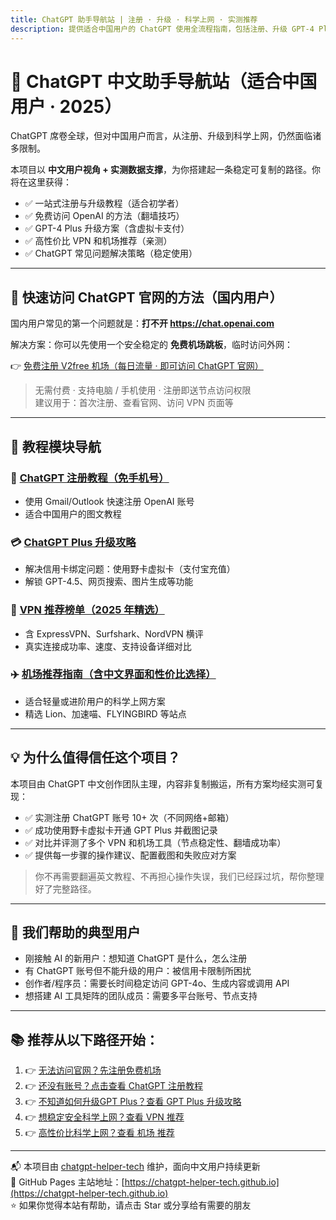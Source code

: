 ```yaml
---
title: ChatGPT 助手导航站 | 注册 · 升级 · 科学上网 · 实测推荐
description: 提供适合中国用户的 ChatGPT 使用全流程指南，包括注册、升级 GPT-4 Plus、科学上网方法、VPN/机场评测和实测推荐。
---
```


# 🤖 ChatGPT 中文助手导航站（适合中国用户 · 2025）

ChatGPT 席卷全球，但对中国用户而言，从注册、升级到科学上网，仍然面临诸多限制。

本项目以 **中文用户视角 + 实测数据支撑**，为你搭建起一条稳定可复制的路径。你将在这里获得：

- ✅ 一站式注册与升级教程（适合初学者）
- ✅ 免费访问 OpenAI 的方法（翻墙技巧）
- ✅ GPT-4 Plus 升级方案（含虚拟卡支付）
- ✅ 高性价比 VPN 和机场推荐（亲测）
- ✅ ChatGPT 常见问题解决策略（稳定使用）

---

## 🚀 快速访问 ChatGPT 官网的方法（国内用户）

国内用户常见的第一个问题就是：**打不开 https://chat.openai.com**

解决方案：你可以先使用一个安全稳定的 **免费机场跳板**，临时访问外网：

👉 [免费注册 V2free 机场（每日流量 · 即可访问 ChatGPT 官网）](https://w1.v2free.cc/auth/register?code=i0A3)

> 无需付费 · 支持电脑 / 手机使用 · 注册即送节点访问权限  
> 建议用于：首次注册、查看官网、访问 VPN 页面等

---

## 🧭 教程模块导航

### 📝 [ChatGPT 注册教程（免手机号）](https://chatgpt-helper-tech.github.io/chatgpt-register-guide/)
- 使用 Gmail/Outlook 快速注册 OpenAI 账号
- 适合中国用户的图文教程

### 💳 [ChatGPT Plus 升级攻略](https://chatgpt-helper-tech.github.io/chatgpt-plus-guide/)
- 解决信用卡绑定问题：使用野卡虚拟卡（支付宝充值）
- 解锁 GPT-4.5、网页搜索、图片生成等功能

### 🔐 [VPN 推荐榜单（2025 年精选）](https://chatgpt-helper-tech.github.io/network-access/)
- 含 ExpressVPN、Surfshark、NordVPN 横评
- 真实连接成功率、速度、支持设备详细对比

### ✈️ [机场推荐指南（含中文界面和性价比选择）](https://chatgpt-helper-tech.github.io/airport-access/)
- 适合轻量或进阶用户的科学上网方案
- 精选 Lion、加速喵、FLYINGBIRD 等站点

---

## 💡 为什么值得信任这个项目？

本项目由 ChatGPT 中文创作团队主理，内容非复制搬运，所有方案均经实测可复现：

- ✅ 实测注册 ChatGPT 账号 10+ 次（不同网络+邮箱）
- ✅ 成功使用野卡虚拟卡开通 GPT Plus 并截图记录
- ✅ 对比并评测了多个 VPN 和机场工具（节点稳定性、翻墙成功率）
- ✅ 提供每一步骤的操作建议、配置截图和失败应对方案

> 你不再需要翻遍英文教程、不再担心操作失误，我们已经踩过坑，帮你整理好了完整路径。

---

## 🎯 我们帮助的典型用户

- 刚接触 AI 的新用户：想知道 ChatGPT 是什么，怎么注册
- 有 ChatGPT 账号但不能升级的用户：被信用卡限制所困扰
- 创作者/程序员：需要长时间稳定访问 GPT-4o、生成内容或调用 API
- 想搭建 AI 工具矩阵的团队成员：需要多平台账号、节点支持

---

## 📚 推荐从以下路径开始：

1. 👉 [无法访问官网？先注册免费机场](https://w1.v2free.cc/auth/register?code=i0A3)
2. 👉 [还没有账号？点击查看 ChatGPT 注册教程](https://chatgpt-helper-tech.github.io/chatgpt-register-guide/)
3. 👉 [不知道如何升级GPT Plus？查看 GPT Plus 升级攻略](https://chatgpt-helper-tech.github.io/chatgpt-plus-guide/)
4. 👉 [想稳定安全科学上网？查看 VPN 推荐](https://chatgpt-helper-tech.github.io/network-access/)
5. 👉 [高性价比科学上网？查看 机场 推荐](https://chatgpt-helper-tech.github.io/airport-access/)

---

📬 本项目由 [chatgpt-helper-tech](https://github.com/chatgpt-helper-tech) 维护，面向中文用户持续更新  
📂 GitHub Pages 主站地址：[https://chatgpt-helper-tech.github.io](https://chatgpt-helper-tech.github.io)  
⭐ 如果你觉得本站有帮助，请点击 Star 或分享给有需要的朋友  

